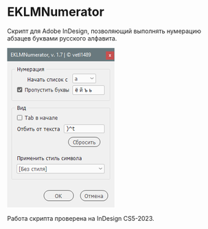 # EKLMNumerator
Скрипт для Adobe InDesign, позволяющий выполнять нумерацию абзацев буквами русского алфавита.

![](img/screen.png)

Работа скрипта проверена на InDesign CS5-2023.
